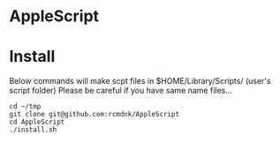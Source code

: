 AppleScript
===========

# Install

Below commands will make scpt files in $HOME/Library/Scripts/ (user's script folder)
Please be careful if you have same name files...

    cd ~/tmp
    git clone git@github.com:rcmdnk/AppleScript
    cd AppleScript
    ./install.sh
